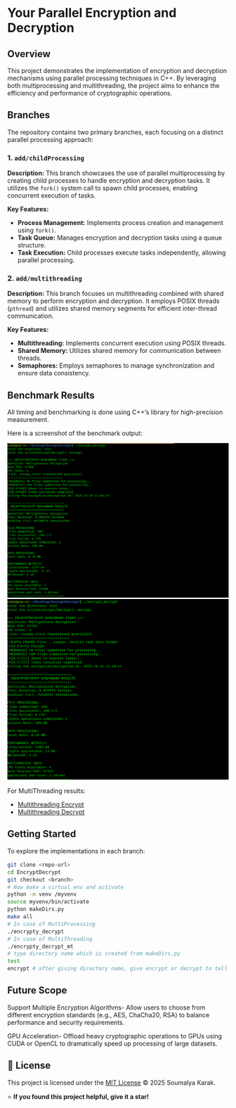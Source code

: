 # Your Parallel Encryption and Decryption

## Overview

This project demonstrates the implementation of encryption and decryption mechanisms using parallel processing techniques in C++. By leveraging both multiprocessing and multithreading, the project aims to enhance the efficiency and performance of cryptographic operations.

## Branches

The repository contains two primary branches, each focusing on a distinct parallel processing approach:

### 1. `add/childProcessing`

**Description:** This branch showcases the use of parallel multiprocessing by creating child processes to handle encryption and decryption tasks. It utilizes the `fork()` system call to spawn child processes, enabling concurrent execution of tasks.

**Key Features:**

- **Process Management:** Implements process creation and management using `fork()`.
- **Task Queue:** Manages encryption and decryption tasks using a queue structure.
- **Task Execution:** Child processes execute tasks independently, allowing parallel processing.

### 2. `add/multithreading`

**Description:** This branch focuses on multithreading combined with shared memory to perform encryption and decryption. It employs POSIX threads (`pthread`) and utilizes shared memory segments for efficient inter-thread communication.

**Key Features:**

- **Multithreading:** Implements concurrent execution using POSIX threads.
- **Shared Memory:** Utilizes shared memory for communication between threads.
- **Semaphores:** Employs semaphores to manage synchronization and ensure data consistency.

## Benchmark Results

All timing and benchmarking is done using C++’s <chrono> library for high-precision measurement.

Here is a screenshot of the benchmark output:

![Benchmark Result](images/MultiProcessing_encrypt.png)
![Benchmark Result](images/MultiProcessing_decrypt.png)

For MultiThreading results:

- [Multithreading Encrypt](images/MultiThreading_encrypt.png)
- [Multithreading Decrypt](images/MultiThreading_decrypt.png)

## Getting Started

To explore the implementations in each branch:

   ```bash
   git clone <repo-url>
   cd EncryptDecrypt
   git checkout <branch>
   # Now make a virtual env and activate
   python -m venv /myvenv
   source myvenv/bin/activate
   python makeDirs.py
   make all
   # In case of MultiProcessing
   ./encrypty_decrypt
   # In case of MultiThreading
   ./encrypty_decrypt_mt
   # type directory name which is created from makeDirs.py
   test
   encrypt # after giving directory name, give encrypt or decrypt to tell what to do
   ```

## Future Scope

Support Multiple Encryption Algorithms-
Allow users to choose from different encryption standards (e.g., AES, ChaCha20, RSA) to balance performance and security requirements.

GPU Acceleration-
Offload heavy cryptographic operations to GPUs using CUDA or OpenCL to dramatically speed up processing of large datasets.

## 🪪 License
This project is licensed under the [MIT License](./LICENSE) © 2025 Soumalya Karak.

⭐ **If you found this project helpful, give it a star!**
